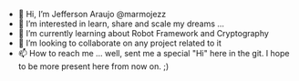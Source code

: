 - 👋 Hi, I’m Jefferson Araujo @marmojezz
- 👀 I’m interested in learn, share and scale my dreams ...
- 🌱 I’m currently learning about Robot Framework and Cryptography
- 💞️ I’m looking to collaborate on any project related to it
- 📫 How to reach me ... well, sent me a special "Hi" here in the git. I hope to be more present here from now on. ;) 

<!---
marmojezz/marmojezz is a ✨ special ✨ repository because its `README.md` (this file) appears on your GitHub profile.
You can click the Preview link to take a look at your changes.
--->
